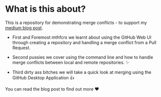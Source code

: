 # What is this about?

This is a repository for demonstrating merge conflicts - to support my [medium blog post](https://medium.com/@RedRoxProjects). 

* First and Foremost mthfcrs we learnt about using the GitHub Web UI through creating a repository and handling a merge conflict from a Pull Request. 

* Second pussies we cover using the command line and how to handle merge conflicts between local and remote repositories. :sparkles:

* Third dirty ass bitches we will take a quick look at merging using the GitHub Desktop Application :+1:

You can read the blog post to find out more :heart:
